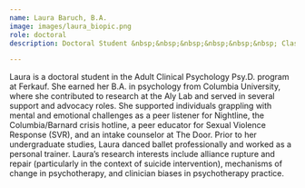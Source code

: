 ```yaml
---
name: Laura Baruch, B.A.
image: images/laura_biopic.png
role: doctoral
description: Doctoral Student &nbsp;&nbsp;&nbsp;&nbsp;&nbsp;&nbsp; Class 2029

---
```


Laura is a doctoral student in the Adult Clinical Psychology Psy.D. program at Ferkauf. She earned her B.A. in psychology from Columbia University, where she contributed to research at the Aly Lab and served in several support and advocacy roles. She supported individuals grappling with mental and emotional challenges as a peer listener for Nightline, the Columbia/Barnard crisis hotline, a peer educator for Sexual Violence Response (SVR), and an intake counselor at The Door. Prior to her undergraduate studies, Laura danced ballet professionally and worked as a personal trainer. Laura’s research interests include alliance rupture and repair (particularly in the context of suicide intervention), mechanisms of change in psychotherapy, and clinician biases in psychotherapy practice.